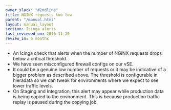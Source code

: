 ```yaml
---
owner_slack: "#2ndline"
title: NGINX requests too low
parent: "/manual.html"
layout: manual_layout
section: Icinga alerts
last_reviewed_on: 2016-11-20
review_in: 6 months
---
```


-   An Icinga check that alerts when the number of NGINX requests drops
    below a critical threshold.
-   We have seen misconfigured firewall configs on our vSE.
-   It could be a genuine low number of requests or it may be indicative
    of a bigger problem as described above. The threshold is
    configurable in hieradata so we can tweak for environments where we
    expect to see lower traffic levels.
-   On Staging and Integration, this alert may appear while production
    data is being copied to the environment. This is because production
    traffic replay is paused during the copying job.
